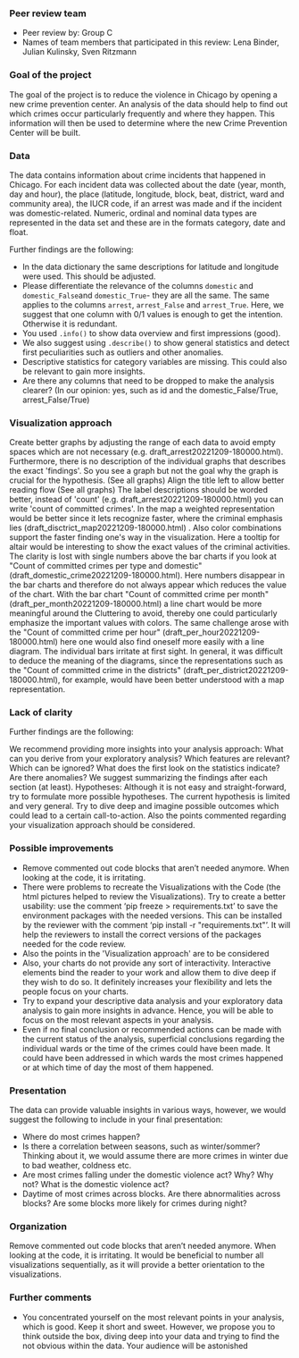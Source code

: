 ### Peer review team

- Peer review by: Group C
- Names of team members that participated in this review: Lena Binder, Julian Kulinsky, Sven Ritzmann

### Goal of the project

The goal of the project is to reduce the violence in Chicago by opening a new crime prevention center. An analysis of the data should help to find out which crimes occur particularly frequently and where they happen. This information will then be used to determine where the new Crime Prevention Center will be built.

### Data

The data contains information about crime incidents that happened in Chicago. For each incident data was collected about the date (year, month, day and hour), the place (latitude, longitude, block, beat, district, ward and community area), the IUCR code, if an arrest was made and if the incident was domestic-related. Numeric, ordinal and nominal data types are represented in the data set and these are in the formats category, date and float.

Further findings are the following: 

- In the data dictionary the same descriptions for latitude and longitude were used. This should be adjusted.
- Please differentiate the relevance of the columns `domestic` and `domestic_False`and `domestic_True`- they are all the same. The same applies to the columns `arrest`, `arrest_False` and `arrest_True`. Here, we suggest that one column with 0/1 values is enough to get the intention. Otherwise it is redundant.
- You used `.info()` to show data overview and first impressions (good).
- We also suggest using `.describe()` to show general statistics and detect first peculiarities such as outliers and other anomalies.
- Descriptive statistics for category variables are missing. This could also be relevant to gain more insights.
- Are there any columns that need to be dropped to make the analysis clearer? (In our opinion: yes, such as id and the domestic_False/True, arrest_False/True)

### Visualization approach

Create better graphs by adjusting the range of each data to avoid empty spaces which are not necessary (e.g. draft_arrest20221209-180000.html).
Furthermore, there is no description of the individual graphs that describes the exact 'findings'. So you see a graph but not the goal why the graph is crucial for the hypothesis. (See all graphs)
Align the title left to allow better reading flow (See all graphs)
The label descriptions should be worded better, instead of 'count' (e.g. draft_arrest20221209-180000.html) you can write 'count of committed crimes'.
In the map a weighted representation would be better since it lets recognize faster, where the criminal emphasis lies (draft_disctrict_map20221209-180000.html) . Also color combinations support the faster finding one's way in the visualization. Here a tooltip for altair would be interesting to show the exact values of the criminal activities.
The clarity is lost with single numbers above the bar charts if you look at "Count of committed crimes per type and domestic" (draft_domestic_crime20221209-180000.html). Here numbers disappear in the bar charts and therefore do not always appear which reduces the value of the chart.
With the bar chart "Count of committed crime per month" (draft_per_month20221209-180000.html) a line chart would be more meaningful around the Cluttering to avoid, thereby one could particularly emphasize the important values with colors. The same challenge arose with the "Count of committed crime per hour" (draft_per_hour20221209-180000.html) here one would also find oneself more easily with a line diagram. The individual bars irritate at first sight.
In general, it was difficult to deduce the meaning of the diagrams, since the representations such as the "Count of committed crime in the districts" (draft_per_district20221209-180000.html), for example, would have been better understood with a map representation.

### Lack of clarity

Further findings are the following: 

We recommend providing more insights into your analysis approach: What can you derive from your exploratory analysis? Which features are relevant? Which can be ignored? What does the first look on the statistics indicate? Are there anomalies?
We suggest summarizing the findings after each section (at least).
Hypotheses: Although it is not easy and straight-forward, try to formulate more possible hypotheses. The current hypothesis is limited and very general. Try to dive deep and imagine possible outcomes which could lead to a certain call-to-action.
Also the points commented regarding your visualization approach should be considered.

### Possible improvements

- Remove commented out code blocks that aren’t needed anymore. When looking at the code, it is irritating.
- There were problems to recreate the Visualizations with the Code (the html pictures helped to review the Visualizations). Try to create a better usability: use the comment ‘pip freeze > requirements.txt’  to save the environment packages with the needed versions. This can be installed by the reviewer with the comment ‘pip install -r "requirements.txt"’. It will help the reviewers to install the correct versions of the packages needed for the code review. 
- Also the points in the 'Visualization approach' are to be considered
- Also, your charts do not provide any sort of interactivity. Interactive elements bind the reader to your work and allow them to dive deep if they wish to do so. It definitely increases your flexibility and lets the people focus on your charts. 
- Try to expand your descriptive data analysis and your exploratory data analysis to gain more insights in advance. Hence, you will be able to focus on the most relevant aspects in your analysis.
- Even if no final conclusion or recommended actions can be made with the current status of the analysis, superficial conclusions regarding the individual wards or the time of the crimes could have been made. It could have been addressed in which wards the most crimes happened or at which time of day the most of them happened.

### Presentation

The data can provide valuable insights in various ways, however, we would suggest the following to include in your final presentation:
- Where do most crimes happen?
- Is there a correlation between seasons, such as winter/sommer? Thinking about it, we would assume there are more crimes in winter due to bad weather, coldness etc.
- Are most crimes falling under the domestic violence act? Why? Why not? What is the domestic violence act?
- Daytime of most crimes across blocks. Are there abnormalities across blocks? Are some blocks more likely for crimes during night?

### Organization

Remove commented out code blocks that aren’t needed anymore. When looking at the code, it is irritating.
It would be beneficial to number all visualizations sequentially, as it will provide a better orientation to the visualizations.

### Further comments

- You concentrated yourself on the most relevant points in your analysis, which is good. Keep it short and sweet. However, we propose you to think outside the box, diving deep into your data and trying to find the not obvious within the data. Your audience will be astonished 

